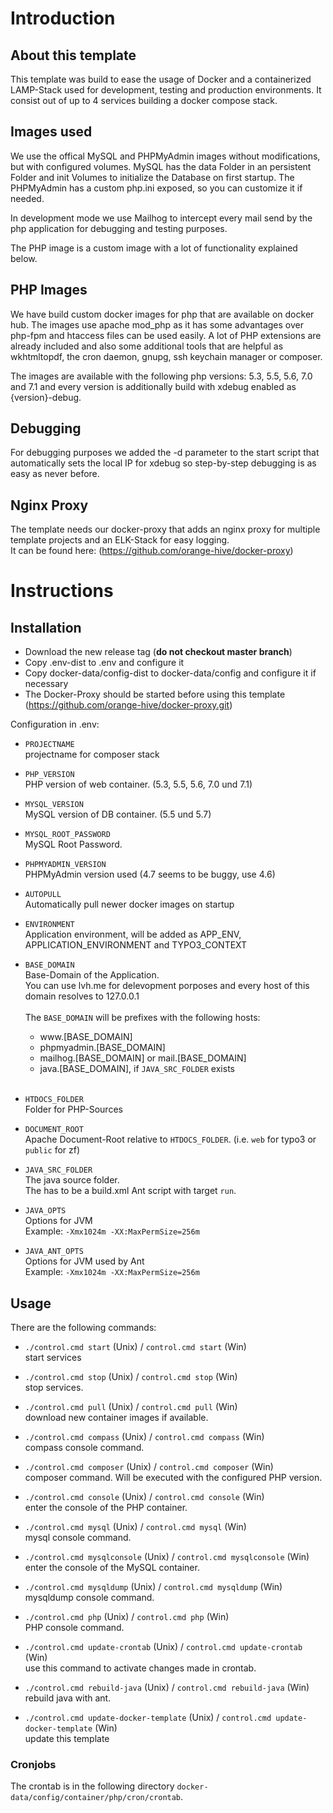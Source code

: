 # Introduction

## About this template

This template was build to ease the usage of Docker and a containerized LAMP-Stack used for development, testing and
production environments. It consist out of up to 4 services building a docker compose stack.


## Images used

We use the offical MySQL and PHPMyAdmin images without modifications, but with configured volumes.
MySQL has the data Folder in an persistent Folder and init Volumes to initialize the Database on first startup.
The PHPMyAdmin has a custom php.ini exposed, so you can customize it if needed.

In development mode we use Mailhog to intercept every mail send by the php application for debugging and testing purposes.

The PHP image is a custom image with a lot of functionality explained below.


## PHP Images

We have build custom docker images for php that are available on docker hub. The images use apache mod_php as it has
some advantages over php-fpm and htaccess files can be used easily. A lot of PHP extensions are already included and
also some additional tools that are helpful as wkhtmltopdf, the cron daemon, gnupg, ssh keychain manager or composer.

The images are available with the following php versions: 5.3, 5.5, 5.6, 7.0 and 7.1 and every version is additionally
build with xdebug enabled as {version}-debug.


## Debugging

For debugging purposes we added the -d parameter to the start script that automatically sets the local IP for xdebug so
step-by-step debugging is as easy as never before.


## Nginx Proxy

The template needs our docker-proxy that adds an nginx proxy for multiple template projects
and an ELK-Stack for easy logging.<br />
It can be found here: (https://github.com/orange-hive/docker-proxy)


# Instructions

## Installation

* Download the new release tag (**do not checkout master branch**)
* Copy .env-dist to .env and configure it
* Copy docker-data/config-dist to docker-data/config and configure it if necessary
* The Docker-Proxy should be started before using this template (https://github.com/orange-hive/docker-proxy.git)

Configuration in .env:

* `PROJECTNAME`<br />
    projectname for composer stack

* `PHP_VERSION`<br />
    PHP version of web container. (5.3, 5.5, 5.6, 7.0 und 7.1)

* `MYSQL_VERSION`<br />
    MySQL version of DB container. (5.5 und 5.7)

* `MYSQL_ROOT_PASSWORD`<br />
    MySQL Root Password.

* `PHPMYADMIN_VERSION`<br />
    PHPMyAdmin version used (4.7 seems to be buggy, use 4.6)

* `AUTOPULL`<br />
    Automatically pull newer docker images on startup

* `ENVIRONMENT`<br />
    Application environment, will be added as APP_ENV, APPLICATION_ENVIRONMENT and TYPO3_CONTEXT

* `BASE_DOMAIN`<br />
    Base-Domain of the Application.<br />
    You can use lvh.me for delevopment porposes and every host of this domain resolves to 127.0.0.1<br />
    <br />
    The `BASE_DOMAIN` will be prefixes with the following hosts:
    
    - w<span>ww</span>.[BASE_DOMAIN]
    - phpmyadmin.[BASE_DOMAIN]
    - mailhog.[BASE_DOMAIN] or mail.[BASE_DOMAIN]
    - java.[BASE_DOMAIN], if `JAVA_SRC_FOLDER` exists
    <br /><br />

* `HTDOCS_FOLDER`<br />
    Folder for PHP-Sources

* `DOCUMENT_ROOT`<br />
    Apache Document-Root relative to `HTDOCS_FOLDER`. (i.e. `web` for typo3 or `public` for zf)

* `JAVA_SRC_FOLDER`<br />
    The java source folder.<br />
    The has to be a build.xml Ant script with target `run`.

* `JAVA_OPTS`<br />
    Options for JVM<br />
    Example: `-Xmx1024m -XX:MaxPermSize=256m`

* `JAVA_ANT_OPTS`<br />
    Options for JVM used by Ant<br />
    Example: `-Xmx1024m -XX:MaxPermSize=256m`


## Usage

There are the following commands:

* `./control.cmd start` (Unix) / `control.cmd start` (Win)<br />
    start services
 
* `./control.cmd stop` (Unix) / `control.cmd stop` (Win)<br />
    stop services.

* `./control.cmd pull` (Unix) / `control.cmd pull` (Win)<br />
    download new container images if available.

* `./control.cmd compass` (Unix) / `control.cmd compass` (Win)<br />
    compass console command.

* `./control.cmd composer` (Unix) / `control.cmd composer` (Win)<br />
    composer command. Will be executed with the configured PHP version.

* `./control.cmd console` (Unix) / `control.cmd console` (Win)<br />
    enter the console of the PHP container.

* `./control.cmd mysql` (Unix) / `control.cmd mysql` (Win)<br />
    mysql console command.

* `./control.cmd mysqlconsole` (Unix) / `control.cmd mysqlconsole` (Win)<br />
    enter the console of the MySQL container.

* `./control.cmd mysqldump` (Unix) / `control.cmd mysqldump` (Win)<br />
    mysqldump console command.

* `./control.cmd php` (Unix) / `control.cmd php` (Win)<br />
    PHP console command.

* `./control.cmd update-crontab` (Unix) / `control.cmd update-crontab` (Win)<br />
    use this command to activate changes made in crontab.

* `./control.cmd rebuild-java` (Unix) / `control.cmd rebuild-java` (Win)<br />
    rebuild java with ant.

* `./control.cmd update-docker-template` (Unix) / `control.cmd update-docker-template` (Win)<br />
    update this template


### Cronjobs
The crontab is in the following directory `docker-data/config/container/php/cron/crontab`.
